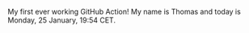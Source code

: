 My first ever working GitHub Action!
My name is Thomas and today is Monday, 25 January, 19:54 CET. 
